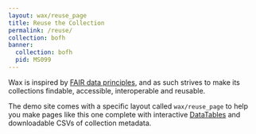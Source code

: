 ```yaml
---
layout: wax/reuse_page
title: Reuse the Collection
permalink: /reuse/
collection: bofh
banner:
  collection: bofh
  pid: MS099
---
```


Wax is inspired by [FAIR data principles](https://journal.code4lib.org/articles/13427), and as such strives to make its collections findable, accessible, interoperable and reusable.

The demo site comes with a specific layout called `wax/reuse_page` to help you make pages like this one complete with interactive [DataTables](https://datatables.net/) and downloadable CSVs of collection metadata.

